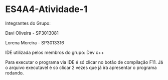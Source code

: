 # ES4A4-Atividade-1
Integrantes do Grupo:

Davi Oliveira - SP3013081

Lorena Moreira - SP3013316

IDE utilizada pelos membros do grupo: Dev c++

Para executar o programa via IDE é só clicar no botão de compilação F11.
Já o arquivo executavel é só clicar 2 vezes que já irá apresentar o programa rodando.

